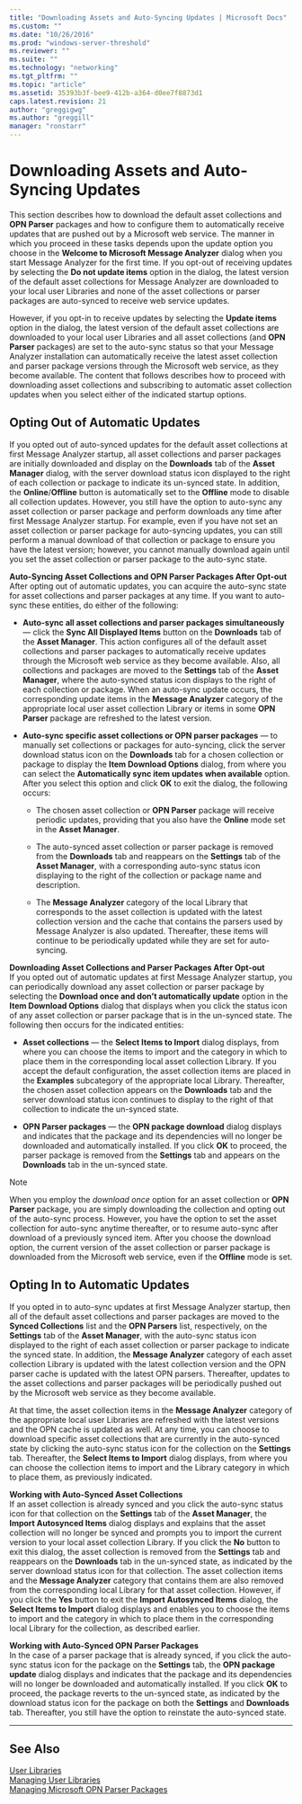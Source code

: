```yaml
---
title: "Downloading Assets and Auto-Syncing Updates | Microsoft Docs"
ms.custom: ""
ms.date: "10/26/2016"
ms.prod: "windows-server-threshold"
ms.reviewer: ""
ms.suite: ""
ms.technology: "networking"
ms.tgt_pltfrm: ""
ms.topic: "article"
ms.assetid: 35393b3f-bee9-412b-a364-d0ee7f8873d1
caps.latest.revision: 21
author: "greggigwg"
ms.author: "greggill"
manager: "ronstarr"
---
```


# Downloading Assets and Auto-Syncing Updates

This section describes how to download the default asset collections and **OPN Parser** packages and how to configure them to automatically receive updates that are pushed out by a Microsoft web service. The manner in which you proceed in these tasks depends upon the update option you choose in the **Welcome to Microsoft Message Analyzer** dialog when you start Message Analyzer for the first time. If you opt-out of receiving updates by selecting the **Do not update items** option in the dialog, the latest version of the default asset collections for Message Analyzer are downloaded to your local user Libraries and none of the asset collections or parser packages are auto-synced to receive web service updates.  
  
 However, if you opt-in to receive updates by selecting the **Update items** option in the dialog, the latest version of the default asset collections are downloaded to your local user Libraries and all asset collections (and **OPN Parser** packages) are set to the auto-sync status so that your Message Analyzer installation can automatically receive the latest asset collection and parser package versions through the Microsoft web service, as they become available. The content that follows describes how to proceed with downloading asset collections and subscribing to automatic asset collection updates when you select either of the indicated startup options.  
  
## Opting Out of Automatic Updates  

 If you opted out of auto-synced updates for the default asset collections at first Message Analyzer startup, all asset collections and parser packages are initially downloaded and display on the **Downloads** tab of the **Asset Manager** dialog, with the server download status icon displayed to the right of each collection or package to indicate its un-synced state. In addition, the **Online**/**Offline** button is automatically set to the **Offline** mode to disable all collection updates. However, you still have the option to auto-sync any asset collection or parser package and perform downloads any time after first Message Analyzer startup. For example, even if you have not set an asset collection or parser package for auto-syncing updates, you can still perform a manual download of that collection or package to ensure you have the latest version; however, you cannot manually download again until you set the asset collection or parser package to the auto-sync state.  
  
 **Auto-Syncing Asset Collections and OPN Parser Packages After Opt-out**   
After opting out of automatic updates, you can acquire the auto-sync state for asset collections and parser packages at any time. If you want to auto-sync these entities, do either of the following:  
  
-   **Auto-sync all asset collections and parser packages simultaneously** — click the **Sync All Displayed Items** button on the **Downloads** tab of the **Asset Manager**. This action configures all of the default asset collections and parser packages to automatically receive updates through the Microsoft web service as they become available. Also, all collections and packages are moved to the **Settings** tab of the **Asset Manager**, where the auto-synced status icon displays to the right of each collection or package. When an auto-sync update occurs, the corresponding update items in the **Message Analyzer** category of the appropriate local user asset collection Library or items in some **OPN Parser** package are refreshed to the latest version.  
  
-   **Auto-sync specific asset collections or OPN parser packages** — to manually set collections or packages for auto-syncing, click the server download status icon on the **Downloads** tab for a chosen collection or package to display the **Item Download Options** dialog, from where you can select the **Automatically sync item updates when available** option. After you select this option and click **OK** to exit the dialog, the following occurs:  
  
    -   The chosen asset collection or **OPN Parser** package will receive periodic updates, providing that you also have the **Online** mode set in the **Asset Manager**.  
  
    -   The auto-synced asset collection or parser package is removed from the **Downloads** tab and reappears on the **Settings** tab of the **Asset Manager**, with a corresponding auto-sync status icon displaying to the right of the collection or package name and description.  
  
    -   The **Message Analyzer** category of the local Library that corresponds to the asset collection is updated with the latest collection version and the cache that contains the parsers used by Message Analyzer is also updated. Thereafter, these items will continue to be periodically updated while they are set for auto-syncing.  
  
 **Downloading Asset Collections and Parser Packages After Opt-out**   
If you opted out of automatic updates at first Message Analyzer startup, you can periodically download any asset collection or parser package by selecting the **Download once and don’t automatically update** option in the **Item Download Options** dialog that displays when you click the status icon of any asset collection or parser package that is in the un-synced state. The following then occurs for the indicated entities:  
  
-   **Asset collections** — the **Select Items to Import** dialog displays, from where you can choose the items to import and the category in which to place them in the corresponding local asset collection Library. If you accept the default configuration, the asset collection items are placed in the **Examples** subcategory of the appropriate local Library. Thereafter, the chosen asset collection appears on the **Downloads** tab and the server download status icon continues to display to the right of that collection to indicate the un-synced state.  
  
-   **OPN Parser packages** — the **OPN package download** dialog displays and indicates that the package and its dependencies will no longer be downloaded and automatically installed. If you click **OK** to proceed, the parser package is removed from the **Settings** tab and appears on the **Downloads** tab in the un-synced state.  
  
> [!NOTE]
>  When you employ the *download once* option for an asset collection or **OPN Parser** package, you are simply downloading the collection and opting out of the auto-sync process. However, you have the option to set the asset collection for auto-sync anytime thereafter, or to resume auto-sync after download of a previously synced item. After you choose the download option, the current version of the asset collection or parser package is downloaded from the Microsoft web service, even if the **Offline** mode is set.  
  
## Opting In to Automatic Updates  

 If you opted in to auto-sync updates at first Message Analyzer startup, then all of the default asset collections and parser packages are moved to the **Synced Collections** list and the **OPN Parsers** list, respectively, on the **Settings** tab of the **Asset Manager**, with the auto-sync status icon displayed to the right of each asset collection or parser package to indicate the synced state. In addition, the **Message Analyzer** category of each asset collection Library is updated with the latest collection version and the OPN parser cache is updated with the latest OPN parsers. Thereafter, updates to the asset collections and parser packages will be periodically pushed out by the Microsoft web service as they become available.  
  
 At that time, the asset collection items in the **Message Analyzer** category of the appropriate local user Libraries are refreshed with the latest versions and the OPN cache is updated as well. At any time, you can choose to download specific asset collections that are currently in the auto-synced state by clicking the auto-sync status icon for the collection on the **Settings** tab. Thereafter, the **Select Items to Import** dialog displays, from where you can choose the collection items to import and the Library category in which to place them, as previously indicated.  
  
 **Working with Auto-Synced Asset Collections**   
If an asset collection is already synced and you click the auto-sync status icon for that collection on the **Settings** tab of the **Asset Manager**, the **Import Autosynced Items** dialog displays and explains that the asset collection will no longer be synced and prompts you to import the current version to your local asset collection Library. If you click the **No** button to exit this dialog, the asset collection is removed from the **Settings** tab and reappears on the **Downloads** tab in the un-synced state, as indicated by the server download status icon for that collection. The asset collection items and the **Message Analyzer** category that contains them are also removed from the corresponding local Library for that asset collection. However, if you click the **Yes** button to exit the **Import Autosynced Items** dialog, the **Select Items to Import** dialog displays and enables you to choose the items to import and the category in which to place them in the corresponding local Library for the collection, as described earlier.  
  
 **Working with Auto-Synced OPN Parser Packages**   
In the case of a parser package that is already synced, if you click the auto-sync status icon for the package on the **Settings** tab, the **OPN package update** dialog displays and indicates that the package and its dependencies will no longer be downloaded and automatically installed. If you click **OK** to proceed, the package reverts to the un-synced state, as indicated by the download status icon for the package on both the **Settings** and **Downloads** tab. Thereafter, you still have the option to reinstate the auto-synced state.  
  
---  
  
## See Also  

[User Libraries](user-libraries.md)   
[Managing User Libraries](managing-user-libraries.md)   
[Managing Microsoft OPN Parser Packages](managing-microsoft-opn-parser-packages.md)